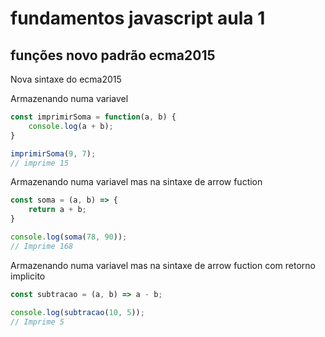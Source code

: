 # fundamentos javascript aula 1
## funções novo padrão ecma2015

Nova sintaxe do ecma2015

Armazenando numa variavel

```javascript
const imprimirSoma = function(a, b) {
    console.log(a + b);
}

imprimirSoma(9, 7);
// imprime 15
```

Armazenando numa variavel mas na sintaxe de arrow fuction

```javascript
const soma = (a, b) => {
    return a + b;
}

console.log(soma(78, 90));
// Imprime 168
```

Armazenando numa variavel mas na sintaxe de arrow fuction com retorno implicito

```javascript
const subtracao = (a, b) => a - b;

console.log(subtracao(10, 5));
// Imprime 5
```
